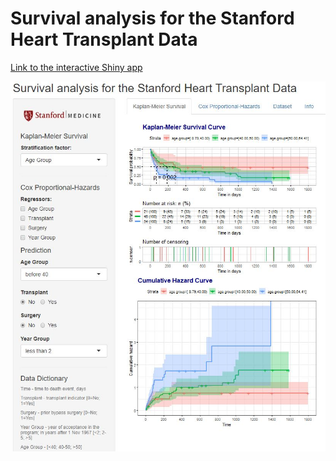 # Survival analysis for the Stanford Heart Transplant Data
[Link to the interactive Shiny app](https://oleg-kufirin.shinyapps.io/HTx_Survival_Analysis/)  

![App interface](app.JPG)
